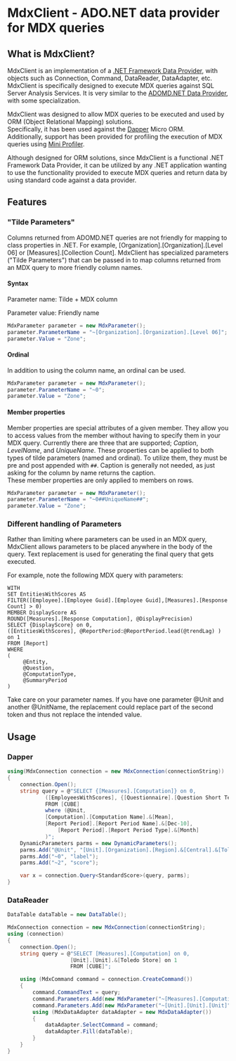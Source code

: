 MdxClient - ADO.NET data provider for MDX queries
=================================================

What is MdxClient?
------------------

MdxClient is an implementation of a [.NET Framework Data Provider](http://msdn.microsoft.com/en-us/library/a6cd7c08.aspx), 
with objects such as Connection, Command, DataReader, DataAdapter, etc.  MdxClient is specifically designed to 
execute MDX queries against SQL Server Analysis Services. It is very similar to the 
[ADOMD.NET Data Provider](http://msdn.microsoft.com/en-us/library/ms123483.aspx), with some specialization.

MdxClient was designed to allow MDX queries to be executed and used by ORM (Object Relational Mapping) solutions.  
Specifically, it has been used against the [Dapper](http://code.google.com/p/dapper-dot-net/) Micro ORM.  
Additionally, support has been provided for profiling the execution of MDX queries using 
[Mini Profiler](http://miniprofiler.com/).

Although designed for ORM solutions, since MdxClient is a functional .NET Framework Data Provider, it can be utilized 
by any .NET application wanting to use the functionality provided to execute MDX queries and return data by using standard 
code against a data provider.

Features
--------

### "Tilde Parameters"

Columns returned from ADOMD.NET queries are not friendly for mapping to class properties in .NET.  For example, 
[Organization].[Organization].[Level 06] or [Measures].[Collection Count].  MdxClient has specialized parameters 
("Tilde Parameters") that can be passed in to map columns returned from an MDX query to more friendly column names.

#### Syntax

Parameter name: Tilde + MDX column

Parameter value: Friendly name

```csharp
MdxParameter parameter = new MdxParameter();
parameter.ParameterName = "~[Organization].[Organization].[Level 06]";
parameter.Value = "Zone";
```

#### Ordinal

In addition to using the column name, an ordinal can be used.

```csharp
MdxParameter parameter = new MdxParameter();
parameter.ParameterName = "~0";
parameter.Value = "Zone";
```

#### Member properties

Member properties are special attributes of a given member.  They allow you to access values from the member without having to specify them in your MDX query.
Currently there are three that are supported; *Caption*, *LevelName*, and *UniqueName*.  These properties can be applied to both types of tilde parameters (named and ordinal).
To utilize them, they must be pre and post appended with `##`.  Caption is generally not needed, as just asking for the column by name returns the caption.  
These member properties are only applied to members on rows.

```csharp
MdxParameter parameter = new MdxParameter();
parameter.ParameterName = "~0##UniqueName##";
parameter.Value = "Zone";
```

### Different handling of Parameters

Rather than limiting where parameters can be used in an MDX query, MdxClient allows parameters to be placed anywhere 
in the body of the query.  Text replacement is used for generating the final query that gets executed. 

For example, note the following MDX query with parameters:

```mdx
WITH 
SET EntitiesWithScores AS 
FILTER([Employee].[Employee Guid].[Employee Guid],[Measures].[Response Count] > 0) 
MEMBER DisplayScore AS 
ROUND([Measures].[Response Computation], @DisplayPrecision) 
SELECT {DisplayScore} on 0, 
([EntitiesWithScores], @ReportPeriod:@ReportPeriod.lead(@trendLag) ) on 1 
FROM [Report] 
WHERE 
( 
     @Entity, 
     @Question, 
     @ComputationType, 
     @SummaryPeriod 
)
```

Take care on your parameter names. If you have one parameter @Unit and another @UnitName, the replacement could replace part of the second token and thus not replace
the intended value.

Usage
-----

### Dapper

```csharp
using(MdxConnection connection = new MdxConnection(connectionString))
{
    connection.Open();
    string query = @"SELECT {[Measures].[Computation]} on 0,
            ([EmployeesWithScores], {[Questionnaire].[Question Short Text].&[Facility: Appearance]}) on 1
            FROM [CUBE]
            where (@Unit,
            [Computation].[Computation Name].&[Mean],              
            [Report Period].[Report Period Name].&[Dec-10],
                [Report Period].[Report Period Type].&[Month]        
            )";
    DynamicParameters parms = new DynamicParameters();
    parms.Add("@Unit", "[Unit].[Organization].[Region].&[Central].&[Toledo Store]");
    parms.Add("~0", "label");
    parms.Add("~2", "score");

    var x = connection.Query<StandardScore>(query, parms);                 
}
```

### DataReader

```csharp
DataTable dataTable = new DataTable();

MdxConnection connection = new MdxConnection(connectionString);
using (connection)
{
    connection.Open();
    string query = @"SELECT [Measures].[Computation] on 0,
                    [Unit].[Unit].&[Toledo Store] on 1
                    FROM [CUBE]";

    using (MdxCommand command = connection.CreateCommand())
    {
        command.CommandText = query;
        command.Parameters.Add(new MdxParameter("~[Measures].[Computation]", "Score"));
        command.Parameters.Add(new MdxParameter("~[Unit].[Unit].[Unit]", "Store"));
        using (MdxDataAdapter dataAdapter = new MdxDataAdapter())
        {
            dataAdapter.SelectCommand = command;
            dataAdapter.Fill(dataTable);
        }
    }    
}
```